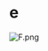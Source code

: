 # e

![F.png](https://github.com/Tan12d/Oracle-Database-Problems/assets/100254217/e6a2270c-8b2b-4a3c-b2c3-d9c82e11c9e9)
